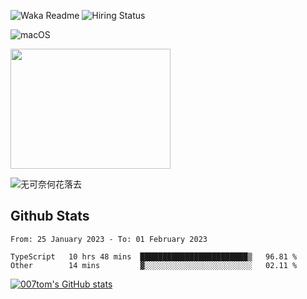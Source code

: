 ![Waka Readme](https://github.com/007tom/007tom/workflows/Waka%20Readme/badge.svg)
![Hiring Status](https://img.shields.io/badge/Hireable-true-green)
<!-- ### Hi there 👋🏿 -->

<!--
**007tom/007tom** is a ✨ _special_ ✨ repository because its `README.md` (this file) appears on your GitHub profile.

Here are some ideas to get you started:
-->

<!--
- 🔭 I’m currently working on [SoftMaple](https://github.com/SoftMaple):
-->

<!-- - 🌱 I’m currently learning ...  -->
<!-- - 👯 I’m looking for ... -->
<!-- - 🤔 I’m looking for help with Javascript AST or Parser ... -->
<!-- - 💬 Ask me about ... -->
<!-- - 📫 How to reach me: ... -->
<!-- - 😄 Pronouns: ... -->
<!-- - ⚡ Fun fact: ... -->
<!--
-->

![macOS](https://img.shields.io/badge/Macbook%20Pro-Monterey%20%7C%2013--inch%20%7C%2016%20GB%20%7C%202020-%23000000?style=flat&logo=apple&logoColor=%23ffffff)

<img src="https://user-images.githubusercontent.com/31362988/165692768-690ffd03-1b8b-4d1b-92ea-bc7e60ebd043.png" width=256 height=192 />

![无可奈何花落去](https://user-images.githubusercontent.com/31362988/209493865-4109f59e-6877-46e8-a590-3bdff438b4d4.jpg)


## Github Stats

<!--START_SECTION:waka-->

```text
From: 25 January 2023 - To: 01 February 2023

TypeScript   10 hrs 48 mins  ████████████████████████▒   96.81 %
Other        14 mins         ▓░░░░░░░░░░░░░░░░░░░░░░░░   02.11 %
```

<!--END_SECTION:waka-->


[![007tom's GitHub stats](https://github-readme-stats.vercel.app/api?username=zhyd1997&count_private=true&show_icons=true&theme=react)
](https://github.com/anuraghazra/github-readme-stats)
